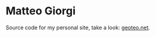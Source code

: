 # Matteo Giorgi

Source code for my personal site, take a look: [geoteo.net](https://www.geoteo.net).
